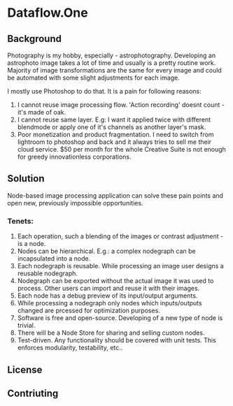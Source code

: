 # Dataflow.One

## Background
Photography is my hobby, especially - astrophotography.
Developing an astrophoto image takes a lot of time and usually
is a pretty routine work. Majority of image transformations are the same for every image
and could be automated with some slight adjustments for each image.

I mostly use Photoshop to do that. It is a pain for following reasons:
1. I cannot reuse image processing flow. 'Action recording' doesnt count - it's made of oak.
2. I cannot reuse same layer. E.g: I want it applied twice with different blendmode
or apply one of it's channels as another layer's mask.
3. Poor monetization and product fragmentation.
I need to switch from lightroom to photoshop and back and it always tries to sell me their cloud service.
$50 per month for the whole Creative Suite is not enough for greedy innovationless corporations.

## Solution
Node-based image processing application can solve these pain points
and open new, previously impossible opportunities.

### Tenets:
1. Each operation, such a blending of the images or contrast adjustment - is a node.
2. Nodes can be hierarchical. E.g.: a complex nodegraph can be incapsulated into a node.
3. Each nodegraph is reusable. While processing an image user designs a reusable nodegraph.
4. Nodegraph can be exported without the actual image it was used to process.
Other users can import and reuse it with their images.
5. Each node has a debug preview of its input/output arguments.
6. While processing a nodegraph only nodes which inputs/outputs changed are prcessed for optimization purposes.
7. Software is free and open-source. Developing of a new type of node is trivial.
8. There will be a Node Store for sharing and selling custom nodes.
9. Test-driven. Any functionality should be covered with unit tests. This enforces modularity, testability, etc..

## License

## Contriuting

## 
